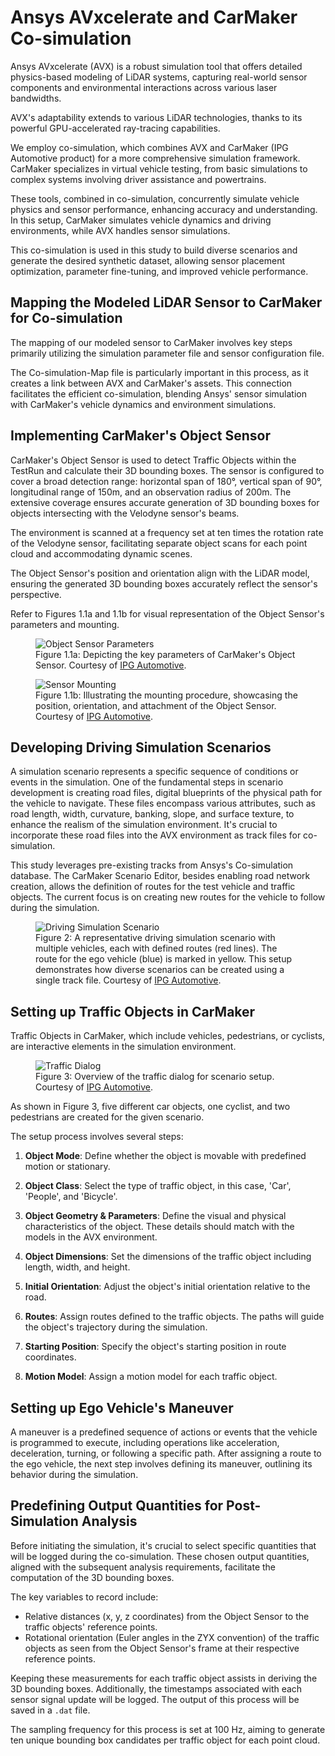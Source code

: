 # Ansys AVxcelerate and CarMaker Co-simulation

Ansys AVxcelerate (AVX) is a robust simulation tool that offers detailed physics-based modeling of LiDAR systems, capturing real-world sensor components and environmental interactions across various laser bandwidths.

AVX's adaptability extends to various LiDAR technologies, thanks to its powerful GPU-accelerated ray-tracing capabilities.

We employ co-simulation, which combines AVX and CarMaker (IPG Automotive product) for a more comprehensive simulation framework. CarMaker specializes in virtual vehicle testing, from basic simulations to complex systems involving driver assistance and powertrains.

These tools, combined in co-simulation, concurrently simulate vehicle physics and sensor performance, enhancing accuracy and understanding. In this setup, CarMaker simulates vehicle dynamics and driving environments, while AVX handles sensor simulations.

This co-simulation is used in this study to build diverse scenarios and generate the desired synthetic dataset, allowing sensor placement optimization, parameter fine-tuning, and improved vehicle performance.

## Mapping the Modeled LiDAR Sensor to CarMaker for Co-simulation

The mapping of our modeled sensor to CarMaker involves key steps primarily utilizing the simulation parameter file and sensor configuration file.

The Co-simulation-Map file is particularly important in this process, as it creates a link between AVX and CarMaker's assets. This connection facilitates the efficient co-simulation, blending Ansys' sensor simulation with CarMaker's vehicle dynamics and environment simulations.

## Implementing CarMaker's Object Sensor

CarMaker's Object Sensor is used to detect Traffic Objects within the TestRun and calculate their 3D bounding boxes. The sensor is configured to cover a broad detection range: horizontal span of 180°, vertical span of 90°, longitudinal range of 150m, and an observation radius of 200m. The extensive coverage ensures accurate generation of 3D bounding boxes for objects intersecting with the Velodyne sensor's beams.

The environment is scanned at a frequency set at ten times the rotation rate of the Velodyne sensor, facilitating separate object scans for each point cloud and accommodating dynamic scenes.

The Object Sensor's position and orientation align with the LiDAR model, ensuring the generated 3D bounding boxes accurately reflect the sensor's perspective.

Refer to Figures 1.1a and 1.1b for visual representation of the Object Sensor's parameters and mounting.

<!-- ![Object Sensor Parameters](./figs/obj_sensor_param.png)
*Figure 1.1a: Depicting the key parameters of CarMaker's Object Sensor. Courtesy of [IPG Automotive](https://ipg-automotive.com/en/products-solutions/software/carmaker/).*

![Sensor Mounting](./figs/obj_sensor_mounting.png)
*Figure 1.1b: Illustrating the mounting procedure, showcasing the position, orientation, and attachment of the Object Sensor. Courtesy of [IPG Automotive](https://ipg-automotive.com/en/products-solutions/software/carmaker/).*  -->

<figure>
  <img src="./figs/obj_sensor_param.png" alt="Object Sensor Parameters">
  <figcaption>Figure 1.1a: Depicting the key parameters of CarMaker's Object Sensor. Courtesy of <a href="https://ipg-automotive.com/en/products-solutions/software/carmaker/">IPG Automotive</a>.</figcaption>
</figure>

<figure>
  <img src="./figs/obj_sensor_mounting.png" alt="Sensor Mounting">
  <figcaption>Figure 1.1b: Illustrating the mounting procedure, showcasing the position, orientation, and attachment of the Object Sensor. Courtesy of <a href="https://ipg-automotive.com/en/products-solutions/software/carmaker/">IPG Automotive</a>.</figcaption>
</figure>


## Developing Driving Simulation Scenarios

A simulation scenario represents a specific sequence of conditions or events in the simulation. One of the fundamental steps in scenario development is creating road files, digital blueprints of the physical path for the vehicle to navigate. These files encompass various attributes, such as road length, width, curvature, banking, slope, and surface texture, to enhance the realism of the simulation environment. It's crucial to incorporate these road files into the AVX environment as track files for co-simulation.

This study leverages pre-existing tracks from Ansys's Co-simulation database. The CarMaker Scenario Editor, besides enabling road network creation, allows the definition of routes for the test vehicle and traffic objects. The current focus is on creating new routes for the vehicle to follow during the simulation.

<figure>
  <img src="./figs/route.png" alt="Driving Simulation Scenario">
  <figcaption>Figure 2: A representative driving simulation scenario with multiple vehicles, each with defined routes (red lines). The route for the ego vehicle (blue) is marked in yellow. This setup demonstrates how diverse scenarios can be created using a single track file. Courtesy of <a href="https://ipg-automotive.com/en/products-solutions/software/carmaker/">IPG Automotive</a>.</figcaption>
</figure>


## Setting up Traffic Objects in CarMaker

Traffic Objects in CarMaker, which include vehicles, pedestrians, or cyclists, are interactive elements in the simulation environment. 

<figure>
  <img src="./figs/carmaker_traffic.png" alt="Traffic Dialog">
  <figcaption>Figure 3: Overview of the traffic dialog for scenario setup. Courtesy of <a href="https://ipg-automotive.com/en/products-solutions/software/carmaker/">IPG Automotive</a>.</figcaption>
</figure>

As shown in Figure 3, five different car objects, one cyclist, and two pedestrians are created for the given scenario.

The setup process involves several steps:

1. **Object Mode**: Define whether the object is movable with predefined motion or stationary.

2. **Object Class**: Select the type of traffic object, in this case, 'Car', 'People', and 'Bicycle'.

3. **Object Geometry & Parameters**: Define the visual and physical characteristics of the object. These details should match with the models in the AVX environment.

4. **Object Dimensions**: Set the dimensions of the traffic object including length, width, and height.

5. **Initial Orientation**: Adjust the object's initial orientation relative to the road.

6. **Routes**: Assign routes defined to the traffic objects. The paths will guide the object's trajectory during the simulation.

7. **Starting Position**: Specify the object's starting position in route coordinates.

8. **Motion Model**: Assign a motion model for each traffic object.

## Setting up Ego Vehicle's Maneuver

A maneuver is a predefined sequence of actions or events that the vehicle is programmed to execute, including operations like acceleration, deceleration, turning, or following a specific path. After assigning a route to the ego vehicle, the next step involves defining its maneuver, outlining its behavior during the simulation.

## Predefining Output Quantities for Post-Simulation Analysis

Before initiating the simulation, it's crucial to select specific quantities that will be logged during the co-simulation. These chosen output quantities, aligned with the subsequent analysis requirements, facilitate the computation of the 3D bounding boxes.

The key variables to record include:

- Relative distances (x, y, z coordinates) from the Object Sensor to the traffic objects' reference points.
- Rotational orientation (Euler angles in the ZYX convention) of the traffic objects as seen from the Object Sensor's frame at their respective reference points.

Keeping these measurements for each traffic object assists in deriving the 3D bounding boxes. Additionally, the timestamps associated with each sensor signal update will be logged. The output of this process will be saved in a `.dat` file.

The sampling frequency for this process is set at 100 Hz, aiming to generate ten unique bounding box candidates per traffic object for each point cloud.
